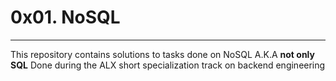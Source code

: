# 0x01. NoSQL
----

This repository contains solutions to tasks done on NoSQL A.K.A **not only SQL**
Done during the ALX short specialization track on backend engineering 
